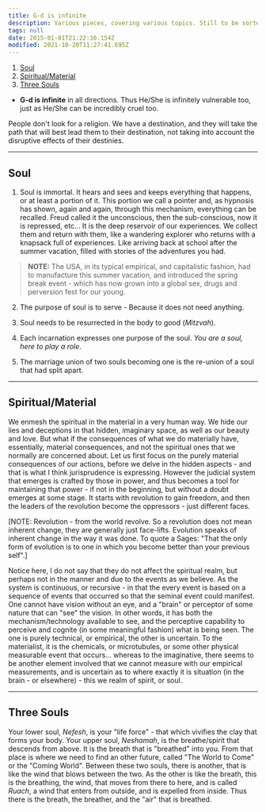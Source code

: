 ```yaml
---
title: G-d is infinite
description: Various pieces, covering various topics. Still to be sorted properly.
tags: null
date: 2015-01-01T21:22:16.154Z
modified: 2021-10-20T11:27:41.695Z
---
```


1. [Soul](#soul)
2. [Spiritual/Material](#spiritualmaterial)
3. [Three Souls](#three-souls)

- **G-d is infinite** in all directions. Thus He/She is infinitely vulnerable too, just as He/She can be incredibly cruel too.

People don't look for a religion. We have a destination, and they will take the path that will best lead them to their destination, not taking into account the disruptive effects of their destinies.

---

## Soul

1. Soul is immortal.
   It hears and sees and keeps everything that happens, or at least a portion of it. This portion we call a pointer and, as hypnosis has shown, again and again, through this mechanism, everything can be recalled. Freud called it the unconscious, then the sub-conscious, now it is repressed, etc... It is the deep reservoir of our experiences. We collect them and return with them, like a wandering explorer who returns with a knapsack full of experiences. Like arriving back at school after the summer vacation, filled with stories of the adventures you had.

> **NOTE:** The USA, in its typical empirical, and capitalistic fashion, had to manufacture this summer vacation, and introduced the spring break event - which has now grown into a global sex, drugs and perversion fest for our young.

2. The purpose of soul is to serve -
   Because it does not need anything.

3. Soul needs to be resurrected in the body to good (_Mitzvah_).
4. Each incarnation expresses one purpose of the soul.
   _You are a soul, here to play a role_.
5. The marriage union of two souls becoming one is the re-union of a soul that had split apart.

---

## Spiritual/Material

We enmesh the spiritual in the material in a very human way. We hide our lies and deceptions in that hidden, imaginary space, as well as our beauty and love. But what if the consequences of what we do materially have, essentially, material consequences, and not the spiritual ones that we normally are concerned about. Let us first focus on the purely material consequences of our actions, before we delve in the hidden aspects - and that is what I think jurisprudence is expressing. However the judicial system that emerges is crafted by those in power, and thus becomes a tool for maintaining that power - if not in the beginning, but without a doubt emerges at some stage. It starts with revolution to gain freedom, and then the leaders of the revolution become the oppressors - just different faces.

[NOTE: Revolution - from the world revolve. So a revolution does not mean inherent change, they are generally just face-lifts. Evolution speaks of inherent change in the way it was done. To quote a Sages: "That the only form of evolution is to one in which you become better than your previous self".]

Notice here, I do not say that they do not affect the spiritual realm, but perhaps not in the manner and due to the events as we believe. As the system is continuous, or recursive - in that the every event is based on a sequence of events that occurred so that the seminal event could manifest. One cannot have vision without an eye, and a "brain" or perceptor of some nature that can "see" the vision. In other words, it has both the mechanism/technology available to see, and the perceptive capability to perceive and cognite (in some meaningful fashion) what is being seen. The one is purely technical, or empirical, the other is uncertain. To the materialist, it is the chemicals, or microtubules, or some other physical measurable event that occurs... whereas to the imaginative, there seems to be another element involved that we cannot measure with our empirical measurements, and is uncertain as to where exactly it is situation (in the brain - or elsewhere) - this we realm of spirit, or soul.

---

## Three Souls

Your lower soul, _Nefesh_, is your "life force" - that which vivifies the clay that forms your body. Your upper soul, _Neshamah_, is the breathe/spirit that descends from above. It is the breath that is "breathed" into you. From that place is where we need to find an other future, called "The World to Come" or the "Coming World". Between these two souls, there is another, that is like the wind that blows between the two. As the other is like the breath, this is the breathing, the wind, that moves from there to here, and is called _Ruach_, a wind that enters from outside, and is expelled from inside. Thus there is the breath, the breather, and the "air" that is breathed.
